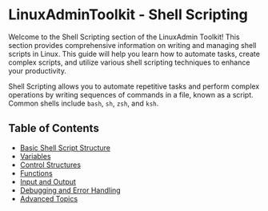 # LinuxAdminToolkit - Shell Scripting

Welcome to the Shell Scripting section of the LinuxAdmin Toolkit! This section provides comprehensive information on writing and managing shell scripts in Linux. This guide will help you learn how to automate tasks, create complex scripts, and utilize various shell scripting techniques to enhance your productivity.

Shell Scripting allows you to automate repetitive tasks and perform complex operations by writing sequences of commands in a file, known as a script. Common shells include `bash`, `sh`, `zsh`, and `ksh`.

## Table of Contents

- [Basic Shell Script Structure](https://github.com/JenilGajjar20/LinuxAdminToolkit/blob/master/shell_scripting/basic_structure.md)
- [Variables](https://github.com/JenilGajjar20/LinuxAdminToolkit/blob/master/shell_scripting/variables.md)
- [Control Structures](https://github.com/JenilGajjar20/LinuxAdminToolkit/blob/master/shell_scripting/control_structures.md)
- [Functions](https://github.com/JenilGajjar20/LinuxAdminToolkit/blob/master/shell_scripting/functions.md)
- [Input and Output](https://github.com/JenilGajjar20/LinuxAdminToolkit/blob/master/shell_scripting/input_output.md)
- [Debugging and Error Handling](https://github.com/JenilGajjar20/LinuxAdminToolkit/blob/master/shell_scripting/https://github.com/JenilGajjar20/LinuxAdminToolkit/blob/master/shell_scripting/control_structures.md.md)
- [Advanced Topics](https://github.com/JenilGajjar20/LinuxAdminToolkit/blob/master/shell_scripting/advanced_topics.md)
<!-- - [Examples]() -->
